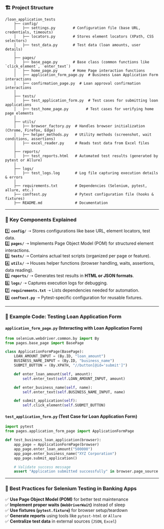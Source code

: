 ### 🏗 **Project Structure**

```
/loan_application_tests
    ├── config/
    │   ├── settings.py        # Configuration file (base URL, credentials, timeouts)
    │   ├── locators.py        # Stores element locators (XPath, CSS selectors)
    │   ├── test_data.py       # Test data (loan amounts, user details)
    │
    ├── pages/
    │   ├── base_page.py       # Base class (common functions like `click_element`, `enter_text`)
    │   ├── home_page.py       # Home Page interaction functions
    │   ├── application_form_page.py  # Business Loan Application Form interactions
    │   ├── confirmation_page.py  # Loan approval confirmation interactions
    │
    ├── tests/
    │   ├── test_application_form.py  # Test cases for submitting loan applications
    │   ├── test_home_page.py        # Test cases for verifying home page elements
    │
    ├── utils/
    │   ├── browser_factory.py  # Handles browser initialization (Chrome, Firefox, Edge)
    │   ├── helper_methods.py   # Utility methods (screenshot, wait conditions, assertions)
    │   ├── excel_reader.py     # Reads test data from Excel files
    │
    ├── reports/
    │   ├── test_reports.html   # Automated test results (generated by pytest or Allure)
    │
    ├── logs/
    │   ├── test_logs.log       # Log file capturing execution details & errors
    │
    ├── requirements.txt        # Dependencies (Selenium, pytest, allure, etc.)
    ├── conftest.py             # Pytest configuration file (hooks & fixtures)
    ├── README.md               # Documentation
```

---

### 📝 **Key Components Explained**
1️⃣ **`config/`** ➝ Stores configurations like base URL, element locators, test data.  
2️⃣ **`pages/`** ➝ Implements Page Object Model (POM) for structured element interactions.  
3️⃣ **`tests/`** ➝ Contains actual test scripts (organized per page or feature).  
4️⃣ **`utils/`** ➝ Houses helper functions (browser handling, waits, assertions, data reading).  
5️⃣ **`reports/`** ➝ Generates test results in **HTML or JSON formats**.  
6️⃣ **`logs/`** ➝ Captures execution logs for debugging.  
7️⃣ **`requirements.txt`** ➝ Lists dependencies needed for automation.  
8️⃣ **`conftest.py`** ➝ Pytest-specific configuration for reusable fixtures.  

---

### 🚀 **Example Code: Testing Loan Application Form**
#### `application_form_page.py` (Interacting with Loan Application Form)
```python
from selenium.webdriver.common.by import By
from pages.base_page import BasePage

class ApplicationFormPage(BasePage):
    LOAN_AMOUNT_INPUT = (By.ID, "loan_amount")
    BUSINESS_NAME_INPUT = (By.ID, "business_name")
    SUBMIT_BUTTON = (By.XPATH, "//button[@id='submit']")

    def enter_loan_amount(self, amount):
        self.enter_text(self.LOAN_AMOUNT_INPUT, amount)

    def enter_business_name(self, name):
        self.enter_text(self.BUSINESS_NAME_INPUT, name)

    def submit_application(self):
        self.click_element(self.SUBMIT_BUTTON)
```

#### `test_application_form.py` (Test Case for Loan Application Form)
```python
import pytest
from pages.application_form_page import ApplicationFormPage

def test_business_loan_application(browser):
    app_page = ApplicationFormPage(browser)
    app_page.enter_loan_amount("500000")
    app_page.enter_business_name("XYZ Corporation")
    app_page.submit_application()

    # Validate success message
    assert "Application submitted successfully" in browser.page_source
```

---

### 🎯 **Best Practices for Selenium Testing in Banking Apps**
✅ **Use Page Object Model (POM)** for better test maintenance  
✅ **Implement proper waits (`WebDriverWait`)** instead of sleep  
✅ **Use fixtures (`pytest.fixture`)** for browser setup/teardown  
✅ **Generate reports** using tools like `pytest-html` or `Allure`  
✅ **Centralize test data** in external sources (`JSON`, `Excel`)  

